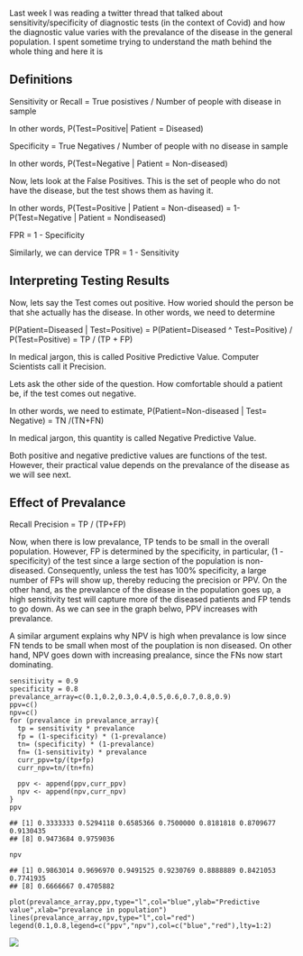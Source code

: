 Last week I was reading a twitter thread that talked about
sensitivity/specificity of diagnostic tests (in the context of Covid)
and how the diagnostic value varies with the prevalance of the disease
in the general population. I spent sometime trying to understand the
math behind the whole thing and here it is

Definitions
-----------

Sensitivity or Recall = True posistives / Number of people with disease
in sample

In other words, P(Test=Positive| Patient = Diseased)

Specificity = True Negatives / Number of people with no disease in
sample

In other words, P(Test=Negative | Patient = Non-diseased)

Now, lets look at the False Positives. This is the set of people who do
not have the disease, but the test shows them as having it.

In other words, P(Test=Positive | Patient = Non-diseased) = 1-
P(Test=Negative | Patient = Nondiseased)

FPR = 1 - Specificity

Similarly, we can dervice TPR = 1 - Sensitivity

Interpreting Testing Results
----------------------------

Now, lets say the Test comes out positive. How woried should the person
be that she actually has the disease. In other words, we need to
determine

P(Patient=Diseased | Test=Positive) = P(Patient=Diseased ^
Test=Positive) / P(Test=Positive) = TP / (TP + FP)

In medical jargon, this is called Positive Predictive Value. Computer
Scientists call it Precision.

Lets ask the other side of the question. How comfortable should a
patient be, if the test comes out negative.

In other words, we need to estimate, P(Patient=Non-diseased | Test=
Negative) = TN /(TN+FN)

In medical jargon, this quantity is called Negative Predictive Value.

Both positive and negative predictive values are functions of the test.
However, their practical value depends on the prevalance of the disease
as we will see next.

Effect of Prevalance
--------------------

Recall Precision = TP / (TP+FP)

Now, when there is low prevalance, TP tends to be small in the overall
population. However, FP is determined by the specificity, in particular,
(1 - specificity) of the test since a large section of the population is
non-diseased. Consequently, unless the test has 100% specificity, a
large number of FPs will show up, thereby reducing the precision or PPV.
On the other hand, as the prevalance of the disease in the population
goes up, a high sensitivity test will capture more of the diseased
patients and FP tends to go down. As we can see in the graph belwo, PPV
increases with prevalance.

A similar argument explains why NPV is high when prevalance is low since
FN tends to be small when most of the pouplation is non diseased. On
other hand, NPV goes down with increasing prealance, since the FNs now
start dominating.

    sensitivity = 0.9
    specificity = 0.8
    prevalance_array=c(0.1,0.2,0.3,0.4,0.5,0.6,0.7,0.8,0.9)
    ppv=c()
    npv=c()
    for (prevalance in prevalance_array){
      tp = sensitivity * prevalance
      fp = (1-specificity) * (1-prevalance)
      tn= (specificity) * (1-prevalance)
      fn= (1-sensitivity) * prevalance
      curr_ppv=tp/(tp+fp)
      curr_npv=tn/(tn+fn)
      
      ppv <- append(ppv,curr_ppv)
      npv <- append(npv,curr_npv)
    }
    ppv

    ## [1] 0.3333333 0.5294118 0.6585366 0.7500000 0.8181818 0.8709677 0.9130435
    ## [8] 0.9473684 0.9759036

    npv

    ## [1] 0.9863014 0.9696970 0.9491525 0.9230769 0.8888889 0.8421053 0.7741935
    ## [8] 0.6666667 0.4705882

    plot(prevalance_array,ppv,type="l",col="blue",ylab="Predictive value",xlab="prevalance in population")
    lines(prevalance_array,npv,type="l",col="red")
    legend(0.1,0.8,legend=c("ppv","npv"),col=c("blue","red"),lty=1:2)

![](medical-tests_files/figure-markdown_strict/unnamed-chunk-1-1.png)
